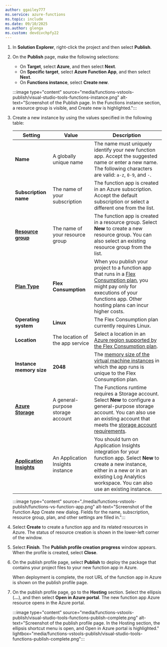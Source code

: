 ```yaml
---
author: ggailey777
ms.service: azure-functions
ms.topic: include
ms.date: 09/10/2025
ms.author: glenga
ms.custom: devdivchpfy22
---
```


1. In **Solution Explorer**, right-click the project and then select **Publish**.

1. On the **Publish** page, make the following selections:
   - On **Target**, select **Azure**, and then select **Next**.
   - On **Specific target**, select **Azure Function App**, and then select **Next**.  
   - On **Functions instance**, select **Create new**.

   :::image type="content" source="media/functions-vstools-publish/visual-studio-tools-functions-instance.png" alt-text="Screenshot of the Publish page. In the Functions instance section, a resource group is visible, and Create new is highlighted.":::

1. Create a new instance by using the values specified in the following table:

   | Setting      | Value  | Description                                |
   | ------------ |  ------- | -------------------------------------------------- |
   | **Name** | A globally unique name | The name must uniquely identify your new function app. Accept the suggested name or enter a new name. The following characters are valid: `a-z`, `0-9`, and `-`. |
   | **Subscription name** | The name of your subscription | The function app is created in an Azure subscription. Accept the default subscription or select a different one from the list. |
   | **[Resource group](../articles/azure-resource-manager/management/overview.md)** | The name of your resource group |  The function app is created in a resource group. Select **New** to create a new resource group. You can also select an existing resource group from the list. |
   | **[Plan Type](../articles/azure-functions/functions-scale.md)** | **Flex Consumption** | When you publish your project to a function app that runs in a [Flex Consumption plan](../articles/azure-functions/flex-consumption-plan.md), you might pay only for executions of your functions app. Other hosting plans can incur higher costs. |
   | **Operating system** | **Linux** | The Flex Consumption plan currently requires Linux. |
   | **Location** | The location of the app service | Select a location in an [Azure region supported by the Flex Consumption plan](../articles/azure-functions/flex-consumption-how-to.md#view-currently-supported-regions). |
   | **Instance memory size** | **2048** | The [memory size of the virtual machine instances](../articles/azure-functions/flex-consumption-plan.md#instance-memory) in which the app runs is unique to the Flex Consumption plan. |  
   | **[Azure Storage](../articles/azure-functions/storage-considerations.md)** | A general-purpose storage account | The Functions runtime requires a Storage account. Select **New** to configure a general-purpose storage account. You can also use an existing account that meets the [storage account requirements](../articles/azure-functions/storage-considerations.md#storage-account-requirements).  |
   | **[Application Insights](../articles/azure-functions/functions-monitoring.md)** | An Application Insights instance | You should turn on Application Insights integration for your function app. Select **New** to create a new instance, either in a new or in an existing Log Analytics workspace. You can also use an existing instance.  |

   :::image type="content" source="./media/functions-vstools-publish/functions-vs-function-app.png" alt-text="Screenshot of the Function App Create new dialog. Fields for the name, subscription, resource group, plan, and other settings are filled in.":::

1. Select **Create** to create a function app and its related resources in Azure. The status of resource creation is shown in the lower-left corner of the window.

1. Select **Finish**. The **Publish profile creation progress** window appears. When the profile is created, select **Close**.

1. On the publish profile page, select **Publish** to deploy the package that contains your project files to your new function app in Azure.

   When deployment is complete, the root URL of the function app in Azure is shown on the publish profile page.

1. On the publish profile page, go to the **Hosting** section. Select the ellipsis (**...**), and then select **Open in Azure portal**. The new function app Azure resource opens in the Azure portal.

    :::image type="content" source="media/functions-vstools-publish/visual-studio-tools-functions-publish-complete.png" alt-text="Screenshot of the publish profile page. In the Hosting section, the ellipsis shortcut menu is open, and Open in Azure portal is highlighted." lightbox="media/functions-vstools-publish/visual-studio-tools-functions-publish-complete.png":::
